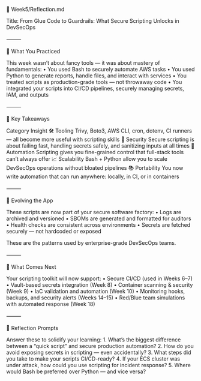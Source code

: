 📁 Week5/Reflection.md

Title: From Glue Code to Guardrails: What Secure Scripting Unlocks in DevSecOps

⸻

🧠 What You Practiced

This week wasn’t about fancy tools — it was about mastery of fundamentals:
	•	You used Bash to securely automate AWS tasks
	•	You used Python to generate reports, handle files, and interact with services
	•	You treated scripts as production-grade tools — not throwaway code
	•	You integrated your scripts into CI/CD pipelines, securely managing secrets, IAM, and outputs

⸻

🔑 Key Takeaways

Category	Insight
🛠️ Tooling	Trivy, Boto3, AWS CLI, cron, dotenv, CI runners — all become more useful with scripting skills
🔐 Security	Secure scripting is about failing fast, handling secrets safely, and sanitizing inputs at all times
🤖 Automation	Scripting gives you fine-grained control that full-stack tools can’t always offer
📈 Scalability	Bash + Python allow you to scale DevSecOps operations without bloated pipelines
📚 Portability	You now write automation that can run anywhere: locally, in CI, or in containers


⸻

🔁 Evolving the App

These scripts are now part of your secure software factory:
	•	Logs are archived and versioned
	•	SBOMs are generated and formatted for auditors
	•	Health checks are consistent across environments
	•	Secrets are fetched securely — not hardcoded or exposed

These are the patterns used by enterprise-grade DevSecOps teams.

⸻

🧩 What Comes Next

Your scripting toolkit will now support:
	•	Secure CI/CD (used in Weeks 6–7)
	•	Vault-based secrets integration (Week 8)
	•	Container scanning & security (Week 9)
	•	IaC validation and automation (Week 10)
	•	Monitoring hooks, backups, and security alerts (Weeks 14–15)
	•	Red/Blue team simulations with automated response (Week 18)

⸻

🧭 Reflection Prompts

Answer these to solidify your learning:
	1.	What’s the biggest difference between a “quick script” and secure production automation?
	2.	How do you avoid exposing secrets in scripting — even accidentally?
	3.	What steps did you take to make your scripts CI/CD-ready?
	4.	If your ECS cluster was under attack, how could you use scripting for incident response?
	5.	Where would Bash be preferred over Python — and vice versa?